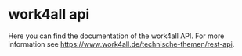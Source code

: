 # work4all api

Here you can find the documentation of the work4all API. For more information see https://www.work4all.de/technische-themen/rest-api.
